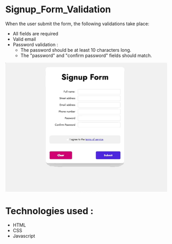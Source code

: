# Signup_Form_Validation 

When the user submit the form, the following validations take place:

* All fields are required
* Valid email
* Password validation : 
    - The password should be at least 10 characters long.
    - The "password" and "confirm password" fields should match.

![](https://github.com/MhammedDoukkali/Signup-Form-/blob/main/validations.gif)

# Technologies used : 

- HTML
- CSS 
- Javascript

